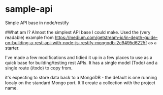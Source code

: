 # sample-api
Simple API base in node/restify

#What am I?
Almost the simplest API base I could make. Used the (very readable) example from https://medium.com/getstream-io/in-depth-guide-on-building-a-rest-api-with-node-js-restify-mongodb-2c9495d6225f as a starter.

I've made a few modifications and tidied it up in a few places to use as a quick base for building/testing rest APIs. It has a single model (Todo) and a single route (/todo) to copy from.

it's expecting to store data back to a MongoDB - the default is one running localy on the standard Mongo port. It'll create a collection with the project name.

